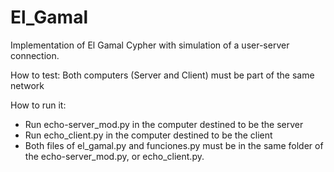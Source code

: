 # El_Gamal
Implementation of El Gamal Cypher with simulation of a user-server connection.

How to test:
Both computers (Server and Client) must be part of the same network

How to run it:
- Run echo-server_mod.py in the computer destined to be the server
- Run echo_client.py in the computer destined to be the client
- Both files of el_gamal.py and funciones.py must be in the same folder of the echo-server_mod.py, or echo_client.py.
